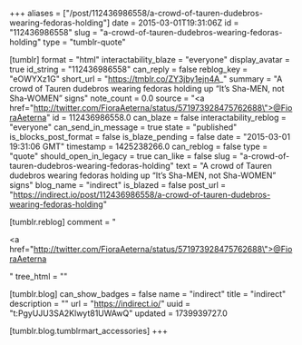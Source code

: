 +++
aliases = ["/post/112436986558/a-crowd-of-tauren-dudebros-wearing-fedoras-holding"]
date = 2015-03-01T19:31:06Z
id = "112436986558"
slug = "a-crowd-of-tauren-dudebros-wearing-fedoras-holding"
type = "tumblr-quote"

[tumblr]
format = "html"
interactability_blaze = "everyone"
display_avatar = true
id_string = "112436986558"
can_reply = false
reblog_key = "eOWYXz1G"
short_url = "https://tmblr.co/ZY3jby1ejn4A_"
summary = "A crowd of Tauren dudebros wearing fedoras holding up “It’s Sha-MEN, not Sha-WOMEN” signs"
note_count = 0.0
source = "<a href=\"http://twitter.com/FioraAeterna/status/571973928475762688\">@FioraAeterna</a>"
id = 112436986558.0
can_blaze = false
interactability_reblog = "everyone"
can_send_in_message = true
state = "published"
is_blocks_post_format = false
is_blaze_pending = false
date = "2015-03-01 19:31:06 GMT"
timestamp = 1425238266.0
can_reblog = false
type = "quote"
should_open_in_legacy = true
can_like = false
slug = "a-crowd-of-tauren-dudebros-wearing-fedoras-holding"
text = "A crowd of Tauren dudebros wearing fedoras holding up &ldquo;It&rsquo;s Sha-MEN, not Sha-WOMEN&rdquo; signs"
blog_name = "indirect"
is_blazed = false
post_url = "https://indirect.io/post/112436986558/a-crowd-of-tauren-dudebros-wearing-fedoras-holding"

[tumblr.reblog]
comment = "<p><a href=\"http://twitter.com/FioraAeterna/status/571973928475762688\">@FioraAeterna</a></p>"
tree_html = ""

[tumblr.blog]
can_show_badges = false
name = "indirect"
title = "indirect"
description = ""
url = "https://indirect.io/"
uuid = "t:PgyUJU3SA2Klwyt81UWAwQ"
updated = 1739939727.0

[tumblr.blog.tumblrmart_accessories]
+++
